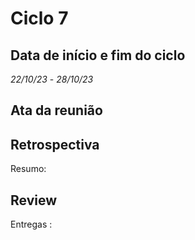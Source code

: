 # Ciclo 7

## Data de início e fim do ciclo

*22/10/23* - *28/10/23*

## Ata da reunião

## Retrospectiva

Resumo:

## Review

Entregas :
